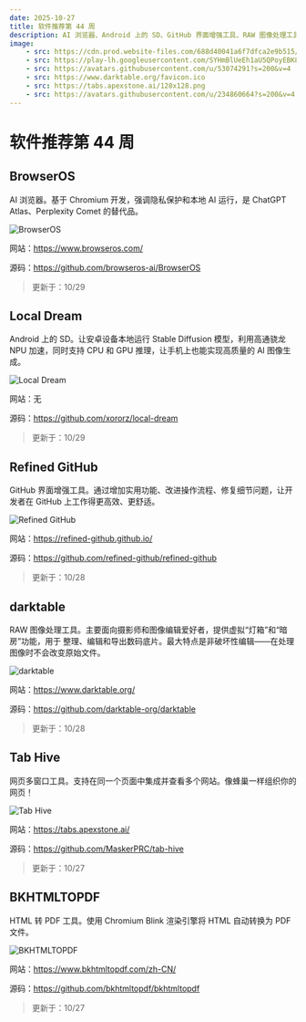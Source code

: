 ```yaml
---
date: 2025-10-27
title: 软件推荐第 44 周
description: AI 浏览器、Android 上的 SD、GitHub 界面增强工具、RAW 图像处理工具、网页多窗口工具、HTML 转 PDF 工具。
image: 
    - src: https://cdn.prod.website-files.com/688d40041a6f7dfca2e9b515/688e21f670bb87b3a67fd923_Favicon.png
    - src: https://play-lh.googleusercontent.com/SYHmBlUeEh1aU5QPoyEBK8yCOHOSTM7_uYabaBQnQF63tW7AEJ8M5SJOUk9fexKHBw=w480-h960-rw
    - src: https://avatars.githubusercontent.com/u/53074291?s=200&v=4
    - src: https://www.darktable.org/favicon.ico
    - src: https://tabs.apexstone.ai/128x128.png
    - src: https://avatars.githubusercontent.com/u/234860664?s=200&v=4
---
```


# 软件推荐第 44 周

## BrowserOS <Badge type="tip" text="桌面端" />

AI 浏览器。基于 Chromium 开发，强调隐私保护和本地 AI 运行，是 ChatGPT Atlas、Perplexity Comet 的替代品。

<ClientOnly><Img src="/images/software/2025/44/browser-os.webp" alt="BrowserOS" /></ClientOnly>

网站：https://www.browseros.com/

源码：https://github.com/browseros-ai/BrowserOS

> 更新于：10/29

## Local Dream <Badge type="info" text="Android" />

Android 上的 SD。让安卓设备本地运行 Stable Diffusion 模型，利用高通骁龙 NPU 加速，同时支持 CPU 和 GPU 推理，让手机上也能实现高质量的 AI 图像生成。

<ClientOnly><Img src="/images/software/2025/44/local-dream.webp" alt="Local Dream" /></ClientOnly>

网站：无

源码：https://github.com/xororz/local-dream

> 更新于：10/29

## Refined GitHub <Badge type="danger" text="扩展程序" />

GitHub 界面增强工具。通过增加实用功能、改进操作流程、修复细节问题，让开发者在 GitHub 上工作得更高效、更舒适。

<ClientOnly><Img src="/images/software/2025/44/refined-github.webp" alt="Refined GitHub" /></ClientOnly>

网站：https://refined-github.github.io/

源码：https://github.com/refined-github/refined-github

> 更新于：10/28

## darktable <Badge type="tip" text="桌面端" />

RAW 图像处理工具。主要面向摄影师和图像编辑爱好者，提供虚拟“灯箱”和“暗房”功能，用于 整理、编辑和导出数码底片。最大特点是非破坏性编辑——在处理图像时不会改变原始文件。

<ClientOnly><Img src="/images/software/2025/44/darktable.webp" alt="darktable" /></ClientOnly>

网站：https://www.darktable.org/

源码：https://github.com/darktable-org/darktable

> 更新于：10/28

## Tab Hive <Badge type="warning" text="Web" /> <Badge type="tip" text="桌面端" />

网页多窗口工具。支持在同一个页面中集成并查看多个网站。像蜂巢一样组织你的网页！

<ClientOnly><Img src="/images/software/2025/44/tab-hive.webp" alt="Tab Hive" /></ClientOnly>

网站：https://tabs.apexstone.ai/

源码：https://github.com/MaskerPRC/tab-hive

> 更新于：10/27

## BKHTMLTOPDF <Badge type="warning" text="Web" />

HTML 转 PDF 工具。使用 Chromium Blink 渲染引擎将 HTML 自动转换为 PDF 文件。

<ClientOnly><Img src="/images/software/2025/44/bkhtmltopdf.webp" alt="BKHTMLTOPDF" /></ClientOnly>

网站：https://www.bkhtmltopdf.com/zh-CN/

源码：https://github.com/bkhtmltopdf/bkhtmltopdf

> 更新于：10/27